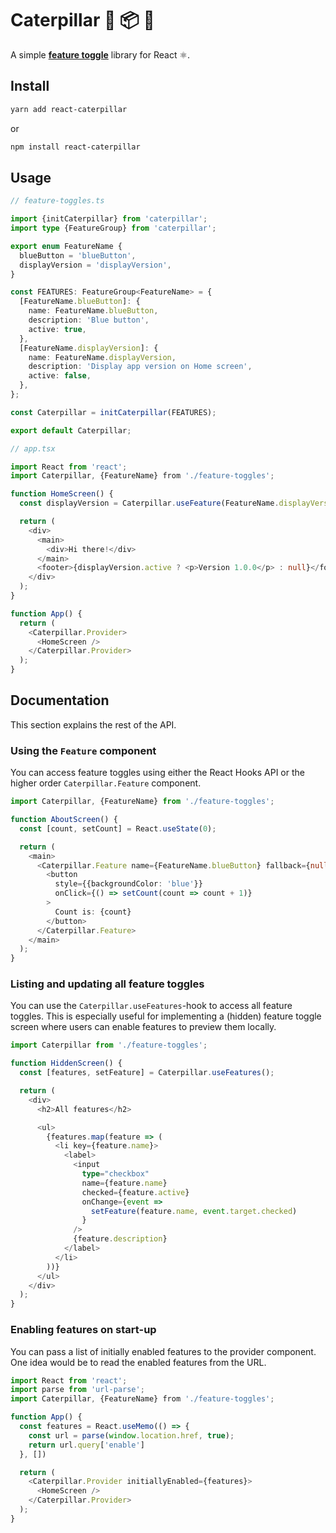# Caterpillar 🐛 📦 🦋

A simple **[feature toggle][feature-toggles]** library for React ⚛️.

## Install

```bash
yarn add react-caterpillar
```

or

```bash
npm install react-caterpillar
```

## Usage

```typescript
// feature-toggles.ts

import {initCaterpillar} from 'caterpillar';
import type {FeatureGroup} from 'caterpillar';

export enum FeatureName {
  blueButton = 'blueButton',
  displayVersion = 'displayVersion',
}

const FEATURES: FeatureGroup<FeatureName> = {
  [FeatureName.blueButton]: {
    name: FeatureName.blueButton,
    description: 'Blue button',
    active: true,
  },
  [FeatureName.displayVersion]: {
    name: FeatureName.displayVersion,
    description: 'Display app version on Home screen',
    active: false,
  },
};

const Caterpillar = initCaterpillar(FEATURES);

export default Caterpillar;
```

```typescript
// app.tsx

import React from 'react';
import Caterpillar, {FeatureName} from './feature-toggles';

function HomeScreen() {
  const displayVersion = Caterpillar.useFeature(FeatureName.displayVersion);

  return (
    <div>
      <main>
        <div>Hi there!</div>
      </main>
      <footer>{displayVersion.active ? <p>Version 1.0.0</p> : null}</footer>
    </div>
  );
}

function App() {
  return (
    <Caterpillar.Provider>
      <HomeScreen />
    </Caterpillar.Provider>
  );
}
```

## Documentation

This section explains the rest of the API.

### Using the `Feature` component

You can access feature toggles using either the React Hooks API or the higher order `Caterpillar.Feature` component.

```typescript
import Caterpillar, {FeatureName} from './feature-toggles';

function AboutScreen() {
  const [count, setCount] = React.useState(0);

  return (
    <main>
      <Caterpillar.Feature name={FeatureName.blueButton} fallback={null}>
        <button
          style={{backgroundColor: 'blue'}}
          onClick={() => setCount(count => count + 1)}
        >
          Count is: {count}
        </button>
      </Caterpillar.Feature>
    </main>
  );
}
```

### Listing and updating all feature toggles

You can use the `Caterpillar.useFeatures`-hook to access all feature toggles. This is especially useful for implementing a (hidden) feature toggle screen where users can enable features to preview them locally.

```typescript
import Caterpillar from './feature-toggles';

function HiddenScreen() {
  const [features, setFeature] = Caterpillar.useFeatures();

  return (
    <div>
      <h2>All features</h2>

      <ul>
        {features.map(feature => (
          <li key={feature.name}>
            <label>
              <input
                type="checkbox"
                name={feature.name}
                checked={feature.active}
                onChange={event =>
                  setFeature(feature.name, event.target.checked)
                }
              />
              {feature.description}
            </label>
          </li>
        ))}
      </ul>
    </div>
  );
}
```

### Enabling features on start-up

You can pass a list of initially enabled features to the provider component. One idea would be to read the enabled features from the URL.

```typescript
import React from 'react';
import parse from 'url-parse';
import Caterpillar, {FeatureName} from './feature-toggles';

function App() {
  const features = React.useMemo(() => {
    const url = parse(window.location.href, true);
    return url.query['enable']
  }, [])

  return (
    <Caterpillar.Provider initiallyEnabled={features}>
      <HomeScreen />
    </Caterpillar.Provider>
  );
}
```

[feature-toggles]: https://martinfowler.com/articles/feature-toggles.html
